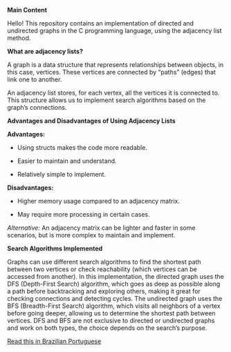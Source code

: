 **Main Content**

Hello! This repository contains an implementation of directed and undirected graphs in the C programming language, using the adjacency list method.

**What are adjacency lists?**

A graph is a data structure that represents relationships between objects, in this case, vertices.
These vertices are connected by “paths” (edges) that link one to another.

An adjacency list stores, for each vertex, all the vertices it is connected to.
This structure allows us to implement search algorithms based on the graph’s connections.

**Advantages and Disadvantages of Using Adjacency Lists**

**Advantages:**

- Using structs makes the code more readable.

- Easier to maintain and understand.

- Relatively simple to implement.

**Disadvantages:**

- Higher memory usage compared to an adjacency matrix.

- May require more processing in certain cases.

*Alternative:* An adjacency matrix can be lighter and faster in some scenarios, but is more complex to maintain and implement.

**Search Algorithms Implemented**

Graphs can use different search algorithms to find the shortest path between two vertices or check reachability (which vertices can be accessed
from another). In this implementation, the directed graph uses the DFS (Depth-First Search) algorithm, which goes as deep as possible
along a path before backtracking and exploring others, making it great for checking connections and detecting cycles. The undirected 
graph uses the BFS (Breadth-First Search) algorithm, which visits all neighbors of a vertex before going deeper, allowing us to 
determine the shortest path between vertices. DFS and BFS are not exclusive to directed or undirected graphs and work on both types, 
the choice depends on the search’s purpose.

[Read this in Brazilian Portuguese](README.pt.md)
